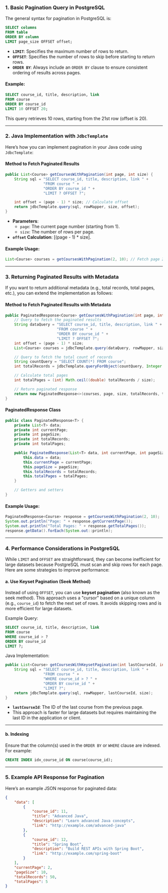  
### 1. **Basic Pagination Query in PostgreSQL**

The general syntax for pagination in PostgreSQL is:

```sql
SELECT columns
FROM table
ORDER BY column
LIMIT page_size OFFSET offset;
```

- **`LIMIT`**: Specifies the maximum number of rows to return.
- **`OFFSET`**: Specifies the number of rows to skip before starting to return rows.
- **`ORDER BY`**: Always include an `ORDER BY` clause to ensure consistent ordering of results across pages.

#### Example:
```sql
SELECT course_id, title, description, link
FROM course
ORDER BY course_id
LIMIT 10 OFFSET 20;
```
This query retrieves 10 rows, starting from the 21st row (offset is 20).

---

### 2. **Java Implementation with `JdbcTemplate`**

Here’s how you can implement pagination in your Java code using `JdbcTemplate`:

#### Method to Fetch Paginated Results
```java
public List<Course> getCoursesWithPagination(int page, int size) {
    String sql = "SELECT course_id, title, description, link " +
                 "FROM course " +
                 "ORDER BY course_id " +
                 "LIMIT ? OFFSET ?";

    int offset = (page - 1) * size; // Calculate offset
    return jdbcTemplate.query(sql, rowMapper, size, offset);
}
```

- **Parameters**:
  - `page`: The current page number (starting from 1).
  - `size`: The number of rows per page.
- **`offset` Calculation**: \[(page - 1) * size\].

#### Example Usage:
```java
List<Course> courses = getCoursesWithPagination(2, 10); // Fetch page 2 with 10 courses per page
```

---

### 3. **Returning Paginated Results with Metadata**

If you want to return additional metadata (e.g., total records, total pages, etc.), you can extend the implementation as follows:

#### Method to Fetch Paginated Results with Metadata
```java
public PaginatedResponse<Course> getCoursesWithPagination(int page, int size) {
    // Query to fetch the paginated results
    String dataQuery = "SELECT course_id, title, description, link " +
                       "FROM course " +
                       "ORDER BY course_id " +
                       "LIMIT ? OFFSET ?";
    int offset = (page - 1) * size;
    List<Course> courses = jdbcTemplate.query(dataQuery, rowMapper, size, offset);

    // Query to fetch the total count of records
    String countQuery = "SELECT COUNT(*) FROM course";
    int totalRecords = jdbcTemplate.queryForObject(countQuery, Integer.class);

    // Calculate total pages
    int totalPages = (int) Math.ceil((double) totalRecords / size);

    // Return paginated response
    return new PaginatedResponse<>(courses, page, size, totalRecords, totalPages);
}
```

#### PaginatedResponse Class
```java
public class PaginatedResponse<T> {
    private List<T> data;
    private int currentPage;
    private int pageSize;
    private int totalRecords;
    private int totalPages;

    public PaginatedResponse(List<T> data, int currentPage, int pageSize, int totalRecords, int totalPages) {
        this.data = data;
        this.currentPage = currentPage;
        this.pageSize = pageSize;
        this.totalRecords = totalRecords;
        this.totalPages = totalPages;
    }

    // Getters and setters
}
```

#### Example Usage:
```java
PaginatedResponse<Course> response = getCoursesWithPagination(2, 10);
System.out.println("Page: " + response.getCurrentPage());
System.out.println("Total Pages: " + response.getTotalPages());
response.getData().forEach(System.out::println);
```

---

### 4. **Performance Considerations in PostgreSQL**

While `LIMIT` and `OFFSET` are straightforward, they can become inefficient for large datasets because PostgreSQL must scan and skip rows for each page. Here are some strategies to improve performance:

#### a. **Use Keyset Pagination (Seek Method)**
Instead of using `OFFSET`, you can use **keyset pagination** (also known as the seek method). This approach uses a "cursor" based on a unique column (e.g., `course_id`) to fetch the next set of rows. It avoids skipping rows and is more efficient for large datasets.

Example Query:
```sql
SELECT course_id, title, description, link
FROM course
WHERE course_id > ?
ORDER BY course_id
LIMIT ?;
```

Java Implementation:
```java
public List<Course> getCoursesWithKeysetPagination(int lastCourseId, int size) {
    String sql = "SELECT course_id, title, description, link " +
                 "FROM course " +
                 "WHERE course_id > ? " +
                 "ORDER BY course_id " +
                 "LIMIT ?";
    return jdbcTemplate.query(sql, rowMapper, lastCourseId, size);
}
```

- **`lastCourseId`**: The ID of the last course from the previous page.
- This approach is faster for large datasets but requires maintaining the last ID in the application or client.

---

#### b. **Indexing**
Ensure that the column(s) used in the `ORDER BY` or `WHERE` clause are indexed. For example:
```sql
CREATE INDEX idx_course_id ON course(course_id);
```

---

### 5. **Example API Response for Pagination**

Here’s an example JSON response for paginated data:

```json
{
    "data": [
        {
            "course_id": 11,
            "title": "Advanced Java",
            "description": "Learn advanced Java concepts",
            "link": "http://example.com/advanced-java"
        },
        {
            "course_id": 12,
            "title": "Spring Boot",
            "description": "Build REST APIs with Spring Boot",
            "link": "http://example.com/spring-boot"
        }
    ],
    "currentPage": 2,
    "pageSize": 10,
    "totalRecords": 50,
    "totalPages": 5
}
```
